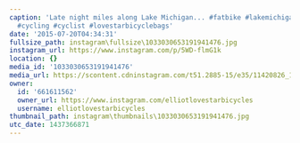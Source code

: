 ```yaml
---
caption: 'Late night miles along Lake Michigan... #fatbike #lakemichigan #Chicago
  #cycling #cyclist #lovestarbicyclebags'
date: '2015-07-20T04:34:31'
fullsize_path: instagram\fullsize\1033030653191941476.jpg
instagram_url: https://www.instagram.com/p/5WD-flmG1k
location: {}
media_id: '1033030653191941476'
media_url: https://scontent.cdninstagram.com/t51.2885-15/e35/11420826_1633620880189435_1679343558_n.jpg?ig_cache_key=MTAzMzAzMDY1MzE5MTk0MTQ3Ng%3D%3D.2
owner:
  id: '661611562'
  owner_url: https://www.instagram.com/elliotlovestarbicycles
  username: elliotlovestarbicycles
thumbnail_path: instagram\thumbnails\1033030653191941476.jpg
utc_date: 1437366871
---
```

